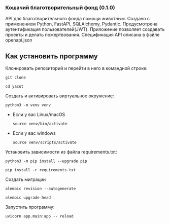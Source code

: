 ### Кошачий благотворительный фонд (0.1.0)

API для благотворительного фонда помощи животным. 
Создано с применением Python, FastAPI, SQLAlchemy, Pydantic.
Предусмотрена аутентификация пользователей(JWT).
Приложение позволяет создавать проекты и делать пожертвования.
Спецификация API описана в файле openapi.json

## Как установить программу

Клонировать репозиторий и перейти в него в командной строке:

```
git clone 
```

```
cd yacut
```

Cоздать и активировать виртуальное окружение:

```
python3 -m venv venv
```

* Если у вас Linux/macOS

    ```
    source venv/bin/activate
    ```

* Если у вас windows

    ```
    source venv/scripts/activate
    ```

Установить зависимости из файла requirements.txt:

```
python3 -m pip install --upgrade pip
```

```
pip install -r requirements.txt
```

Создать миграции

```
alembic revision --autogenerate
```
```
alembic upgrade head
```

Запустить программу:

```
uvicorn app.main:app -- reload
```
